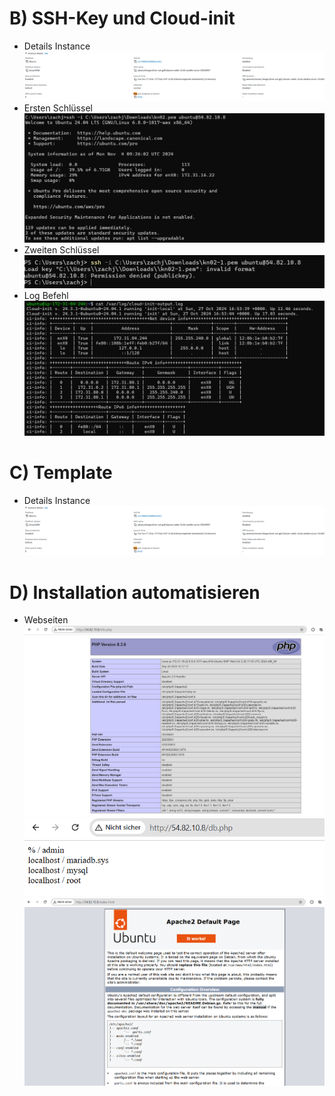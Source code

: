 # B) SSH-Key und Cloud-init
- Details Instance
  ![ Alt Text](35.png)
- Ersten Schlüssel
  ![ Alt Text](36.png)
- Zweiten Schlüssel
  ![ Alt Text](42.png)
- Log Befehl
  ![ Alt Text](37.png)

# C) Template
- Details Instance
  ![ Alt Text](35.png)

# D) Installation automatisieren
- Webseiten
  ![ Alt Text](39.png)
  ![ Alt Text](40.png)
  ![ Alt Text](41.png)

